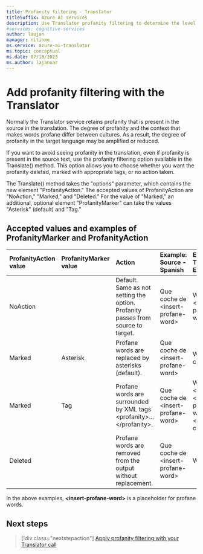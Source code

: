 ```yaml
---
title: Profanity filtering - Translator
titleSuffix: Azure AI services
description: Use Translator profanity filtering to determine the level of profanity translated in your text.
#services: cognitive-services
author: laujan
manager: nitinme
ms.service: azure-ai-translator
ms.topic: conceptual
ms.date: 07/18/2023
ms.author: lajanuar
---
```


# Add profanity filtering with the Translator

Normally the Translator service retains profanity that is present in the source in the translation. The degree of profanity and the context that makes words profane differ between cultures. As a result, the degree of profanity in the target language may be amplified or reduced.

If you want to avoid seeing profanity in the translation, even if profanity is present in the source text, use the profanity filtering option available in the Translate() method. This option allows you to choose whether you want the profanity deleted, marked with appropriate tags, or no action taken.

The Translate() method takes the "options" parameter, which contains the new element "ProfanityAction." The accepted values of ProfanityAction are "NoAction," "Marked," and "Deleted." For the value of "Marked," an additional, optional element "ProfanityMarker" can take the values "Asterisk" (default) and "Tag."


## Accepted values and examples of ProfanityMarker and ProfanityAction
| ProfanityAction value | ProfanityMarker value | Action | Example: Source - Spanish| Example: Target - English|
|:--|:--|:--|:--|:--|
| NoAction|  | Default. Same as not setting the option. Profanity passes from source to target. | Que coche de \<insert-profane-word> | What a \<insert-profane-word> car  |                         
| Marked                | Asterisk              | Profane words are replaced by asterisks (default).                               | Que coche de \<insert-profane-word> | What a *** car      |                                         
| Marked                | Tag                   | Profane words are surrounded by XML tags \<profanity\>...\</profanity>.          | Que coche de \<insert-profane-word> | What a \<profanity> \<insert-profane-word> \</profanity> car |
| Deleted               |                       | Profane words are removed from the output without replacement.                   | Que coche de \<insert-profane-word> | What a car        |                                           

In the above examples, **\<insert-profane-word>** is a placeholder for profane words.

## Next steps
> [!div class="nextstepaction"]
> [Apply profanity filtering with your Translator call](reference/v3-0-translate.md)
